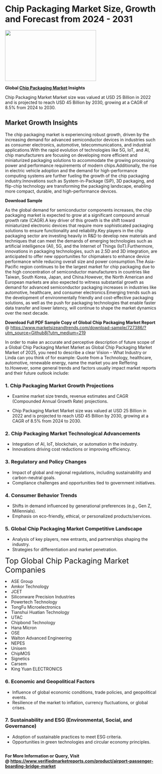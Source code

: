 <H1>Chip Packaging Market Size, Growth and Forecast from 2024 - 2031</H1><img class="aligncenter size-medium wp-image-584254" src="https://thirdeyenews.in/wp-content/uploads/2024/09/Global-Market-Research-300x168.jpeg" alt="" width="300" height="168" /><p><strong>Global&nbsp;<a href="https://www.marketsizeandtrends.com/download-sample/727386/?utm_source=Github8j?utm_medium=219">Chip Packaging Market</a> Insights</strong></p><p>Chip Packaging Market Market size was valued at USD 25 Billion in 2022 and is projected to reach USD 45 Billion by 2030, growing at a CAGR of 8.5% from 2024 to 2030.</p><p><h2>Market Growth Insights</h2> <p>The chip packaging market is experiencing robust growth, driven by the increasing demand for advanced semiconductor devices in industries such as consumer electronics, automotive, telecommunications, and industrial applications.With the rapid evolution of technologies like 5G, IoT, and AI, chip manufacturers are focusing on developing more efficient and miniaturized packaging solutions to accommodate the growing processing power and performance requirements of modern chips.Additionally, the rise in electric vehicle adoption and the demand for high-performance computing systems are further fueling the growth of the chip packaging industry.Innovations such as System-in-Package (SiP), 3D packaging, and flip-chip technology are transforming the packaging landscape, enabling more compact, durable, and high-performance devices.</p> <p><strong>Download Sample</strong></p> <p>As the global demand for semiconductor components increases, the chip packaging market is expected to grow at a significant compound annual growth rate (CAGR).A key driver of this growth is the shift toward miniaturized electronic devices that require more sophisticated packaging solutions to ensure functionality and reliability.Key players in the chip packaging sector are investing heavily in R&D to develop new materials and techniques that can meet the demands of emerging technologies such as artificial intelligence (AI), 5G, and the Internet of Things (IoT).Furthermore, innovations in packaging technologies, such as 2.5D and 3D integration, are anticipated to offer new opportunities for chipmakers to enhance device performance while reducing overall size and power consumption.The Asia-Pacific region continues to be the largest market for chip packaging due to the high concentration of semiconductor manufacturers in countries like Taiwan, South Korea, Japan, and China.However, the North American and European markets are also expected to witness substantial growth as demand for advanced semiconductor packaging increases in industries like automotive, healthcare, and consumer electronics.Emerging trends such as the development of environmentally friendly and cost-effective packaging solutions, as well as the push for packaging technologies that enable faster data transfer and lower latency, will continue to shape the market dynamics over the next decade.</p> <p><span class=""><strong>Download Full PDF Sample Copy of Global Chip Packaging Market Report</strong> @ <a href="https://www.marketsizeandtrends.com/download-sample/727386/?utm_source=Github8j?utm_medium=219" target="_blank">https://www.marketsizeandtrends.com/download-sample/727386/?utm_source=Github8j?utm_medium=219</a></span></p><p>In order to make an accurate and perceptive description of future scope of a Global&nbsp;Chip Packaging Market Market as Global&nbsp;Chip Packaging Market Market of 2025, you need to describe a clear Vision &ndash; What Industry or Linda can you think of for example: Quote from a Technology, healthcare, automotive, renewable energy, name the market you are Reffering to.However, some general trends and factors usually impact market reports and their future outlook include:</p><h3>1.&nbsp;<strong>Chip Packaging Market Growth Projections</strong></h3><ul><li>Examine market size trends, revenue estimates and CAGR (Compounded Annual Growth Rate) projections.</li><li><p>Chip Packaging Market Market size was valued at USD 25 Billion in 2022 and is projected to reach USD 45 Billion by 2030, growing at a CAGR of 8.5% from 2024 to 2030.</p></li></ul><h3>2.&nbsp;<strong>Chip Packaging Market Technological Advancements</strong></h3><ul><li>Integration of AI, IoT, blockchain, or automation in the industry.</li><li>Innovations driving cost reductions or improving efficiency.</li></ul><h3>3.&nbsp;<strong>Regulatory and Policy Changes</strong></h3><ul><li>Impact of global and regional regulations, including sustainability and carbon-neutral goals.</li><li>Compliance challenges and opportunities tied to government initiatives.</li></ul><h3>4.&nbsp;<strong>Consumer Behavior Trends</strong></h3><ul><li>Shifts in demand influenced by generational preferences (e.g., Gen Z, Millennials).</li><li>Emphasis on eco-friendly, ethical, or personalized products/services.</li></ul><h3>5.&nbsp;<strong>Global Chip Packaging Market Competitive Landscape</strong></h3><ul><li>Analysis of key players, new entrants, and partnerships shaping the industry.</li><li>Strategies for differentiation and market penetration.</li></ul><p data-pm-slice="1 1 []"><span style="color: inherit; font-family: inherit; font-size: 25px;">Top Global Chip Packaging Market Companies</span></p><div class="" data-test-id=""><p><li>ASE Group</li><li> Amkor Technology</li><li> JCET</li><li> Siliconware Precision Industries</li><li> Powertech Technology</li><li> TongFu Microelectronics</li><li> Tianshui Huatian Technology</li><li> UTAC</li><li> Chipbond Technology</li><li> Hana Micron</li><li> OSE</li><li> Walton Advanced Engineering</li><li> NEPES</li><li> Unisem</li><li> ChipMOS</li><li> Signetics</li><li> Carsem</li><li> King Yuan ELECTRONICS</li></p></div><h3>6.&nbsp;<strong>Economic and Geopolitical Factors</strong></h3><ul><li>Influence of global economic conditions, trade policies, and geopolitical events.</li><li>Resilience of the market to inflation, currency fluctuations, or global crises.</li></ul><h3>7.&nbsp;<strong>Sustainability and ESG (Environmental, Social, and Governance)</strong></h3><ul><li>Adoption of sustainable practices to meet ESG criteria.</li><li>Opportunities in green technologies and circular economy principles.</li></ul><h2><strong style="font-size: 14px;">For More Information or Query, Visit @&nbsp;</strong><a style="background-color: #ffffff; font-size: 14px;" href="https://www.marketsizeandtrends.com/report/chip-packaging-market/" target="_blank">https://www.verifiedmarketreports.com/product/airport-passenger-boarding-bridge-market</a></h2>
